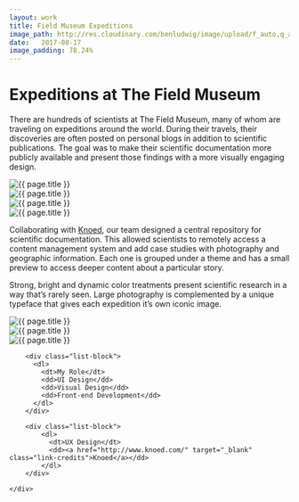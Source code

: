 ```yaml
---
layout: work
title: Field Museum Expeditions
image_path: http://res.cloudinary.com/benludwig/image/upload/f_auto,q_auto/v1499735419/expeditions-1_ysphai.jpg
date:   2017-08-17
image_padding: 78.24%
---
```

<div class="grid-container">
<div class="grid">


<div class="grid-item">
  <div class="copy-block split revealblock">
  <div class="copy-left">
    <h1>Expeditions at The Field Museum</h1>
    </div>
    <div class="copy-right">
    <p>There are hundreds of scientists at The Field Museum, many of whom are traveling on expeditions around the world. During their travels, their discoveries are often posted on personal blogs in addition to scientific publications. The goal was to make their scientific documentation more publicly available and present those findings with a more visually engaging design.</p>
</div>
  </div>
</div>

<div class="grid-item">
<div class="imgblock revealblock">
  <div class="signal"></div>
  <div class="imgfull">
  <img src="http://res.cloudinary.com/benludwig/image/upload/f_auto,q_auto/v1499735419/expeditions-1_ysphai.jpg" alt="{{ page.title }}" onload="imgLoaded(this)">
</div>
</div>
</div>

<div class="grid-item">
<div class="imgblock revealblock">
  <div class="signal"></div>
  <div class="imgfull">
  <img src="http://res.cloudinary.com/benludwig/image/upload/f_auto,q_auto/v1499735404/expeditions-6_fyi424.jpg" alt="{{ page.title }}" onload="imgLoaded(this)">
</div>
</div>
</div>

<div class="grid-item">
<div class="imgblock revealblock">
  <div class="signal"></div>
  <div class="imgfull">
  <img src="http://res.cloudinary.com/benludwig/image/upload/f_auto,q_auto/v1499735436/expeditions-7_ghkvdu.jpg" alt="{{ page.title }}" onload="imgLoaded(this)">
</div>
</div>
</div>

<div class="grid-item">
<div class="imgblock revealblock">
  <div class="signal"></div>
  <div class="imgfull">
  <img src="http://res.cloudinary.com/benludwig/image/upload/f_auto,q_auto/v1499735406/expeditions-3_uyk3xd.jpg" alt="{{ page.title }}" onload="imgLoaded(this)">
</div>
</div>
</div>

<div class="grid-item">
  <div class="copy-block split revealblock">
  <div class="copy-left">
    <p>Collaborating with <a href="http://www.knoed.com/" target="_blank" class="link-inline">Knoed</a>, our team designed a central repository for scientific documentation. This allowed scientists to remotely access a content management system and add case studies with photography and geographic information. Each one is grouped under a theme and has a small preview to access deeper content about a particular story.</p>
    </div>
    <div class="copy-right">
    <p>Strong, bright and dynamic color treatments present scientific research in a way that’s rarely seen. Large photography is complemented by a unique typeface that gives each expedition it’s own iconic image.</p>
</div>
  </div>
</div>


<div class="grid-item">
<div class="imgblock revealblock">
  <div class="signal"></div>
  <div class="imgfull">
  <img src="http://res.cloudinary.com/benludwig/image/upload/f_auto,q_auto/v1499735418/expeditions-5_iap2ey.jpg" alt="{{ page.title }}" onload="imgLoaded(this)">
</div>
</div>
</div>

<div class="grid-item">
<div class="imgblock revealblock">
  <div class="signal"></div>
  <div class="imgfull">
  <img src="http://res.cloudinary.com/benludwig/image/upload/f_auto,q_auto/v1499735438/expeditions-8_yfawp9.jpg" alt="{{ page.title }}" onload="imgLoaded(this)">
</div>
</div>
</div>

<div class="grid-item">
<div class="imgblock revealblock">
  <div class="signal"></div>
  <div class="imgfull">
  <img src="http://res.cloudinary.com/benludwig/image/upload/f_auto,q_auto/v1499735431/expeditions-4_vvqfs5.jpg" alt="{{ page.title }}" onload="imgLoaded(this)">
</div>
</div>
</div>


<div class="grid-item">
  <div class="copy-block revealblock">
    <div class="list-blocks">

        <div class="list-block">
          <dl>
            <dt>My Role</dt>
            <dd>UI Design</dd>
            <dd>Visual Design</dd>
            <dd>Front-end Development</dd>
          </dl>
        </div>

        <div class="list-block">
            <dl>
              <dt>UX Design</dt>
              <dd><a href="http://www.knoed.com/" target="_blank" class="link-credits">Knoed</a></dd>
            </dl>
        </div>

    </div>
  </div>
</div>



</div>
</div>
